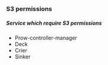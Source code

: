 ### S3 permissions

##### Service which require S3 permissions
- Prow-controller-manager
- Deck
- Crier
- Sinker